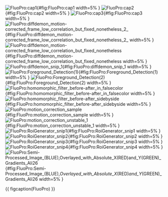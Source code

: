 <!-- MDFIGINCLUDE(FluoPro) -->
<div id="fig:FluoPro">

![FluoPro:cap1](img/FluoPro/cap1.png){#fig:FluoPro:cap1 width=5% }
![FluoPro:cap2](img/FluoPro/cap2.png){#fig:FluoPro:cap2 width=5% }
![FluoPro:cap3](img/FluoPro/cap3.png){#fig:FluoPro:cap3 width=5% }
![FluoPro:diffdemon_motion-corrected_frame_low_correlation_but_fixed_nonetheless_2_](img/FluoPro/diffdemon_motion-corrected_frame_low_correlation_but_fixed_nonetheless_2_.png){#fig:FluoPro:diffdemon_motion-corrected_frame_low_correlation_but_fixed_nonetheless_2_ width=5% }
![FluoPro:diffdemon_motion-corrected_frame_low_correlation_but_fixed_nonetheless](img/FluoPro/diffdemon_motion-corrected_frame_low_correlation_but_fixed_nonetheless.png){#fig:FluoPro:diffdemon_motion-corrected_frame_low_correlation_but_fixed_nonetheless width=5% }
![FluoPro:diffdemon_snip_1](img/FluoPro/diffdemon_snip_1.png){#fig:FluoPro:diffdemon_snip_1 width=5% }
![FluoPro:Foreground_Detection(1)](img/FluoPro/Foreground_Detection(1).png){#fig:FluoPro:Foreground_Detection(1) width=5% }
![FluoPro:Foreground_Detection(2)](img/FluoPro/Foreground_Detection(2).png){#fig:FluoPro:Foreground_Detection(2) width=5% }
![FluoPro:homomorphic_filter_before-after_in_falsecolor](img/FluoPro/homomorphic_filter_before-after_in_falsecolor.png){#fig:FluoPro:homomorphic_filter_before-after_in_falsecolor width=5% }
![FluoPro:homomorphic_filter_before-after_sidebyside](img/FluoPro/homomorphic_filter_before-after_sidebyside.png){#fig:FluoPro:homomorphic_filter_before-after_sidebyside width=5% }
![FluoPro:motion_correction_sample](img/FluoPro/motion_correction_sample.png){#fig:FluoPro:motion_correction_sample width=5% }
![FluoPro:motion_correction_unstable_1](img/FluoPro/motion_correction_unstable_1.png){#fig:FluoPro:motion_correction_unstable_1 width=5% }
![FluoPro:RoiGenerator_snip1](img/FluoPro/RoiGenerator_snip1.png){#fig:FluoPro:RoiGenerator_snip1 width=5% }
![FluoPro:RoiGenerator_snip2](img/FluoPro/RoiGenerator_snip2.png){#fig:FluoPro:RoiGenerator_snip2 width=5% }
![FluoPro:RoiGenerator_snip3](img/FluoPro/RoiGenerator_snip3.png){#fig:FluoPro:RoiGenerator_snip3 width=5% }
![FluoPro:RoiGenerator_snip4](img/FluoPro/RoiGenerator_snip4.png){#fig:FluoPro:RoiGenerator_snip4 width=5% }
![FluoPro:Semi-Processed_Image_(BLUE),_Overlayed_with_Absolute_X_(RED)_and_Y_(GREEN)_Gradients_Ali26](img/FluoPro/Semi-Processed_Image_(BLUE),_Overlayed_with_Absolute_X_(RED)_and_Y_(GREEN)_Gradients_Ali26.png){#fig:FluoPro:Semi-Processed_Image_(BLUE),_Overlayed_with_Absolute_X_(RED)_and_Y_(GREEN)_Gradients_Ali26 width=5% }

{{ figcaption(FluoPro) }}
</div>
<!-- /MDFIGINCLUDE(FluoPro) -->
